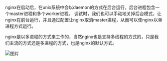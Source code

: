nginx在启动后，在unix系统中会以daemon的方式在后台运行，后台进程包含一个master进程和多个worker进程。
调试时，我们也可以手动地关掉后台模式，让nginx在前台运行，并且通过配置让nginx取消master进程，从而可以使nginx以单进程方式运行。

nginx是以多进程的方式来工作的，当然nginx也是支持多线程的方式的，只是我们主流的方式还是多进程的方式，也是nginx的默认方式。

![图片](https://uploader.shimo.im/f/Id8dSpQvjSM0RVqv.png!thumbnail)
